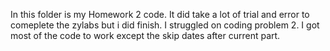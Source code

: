In this folder is my Homework 2 code. It did take a lot of trial and error to comeplete the zylabs but i did finish.
I struggled on coding problem 2. I got most of the code to work except the skip dates after current part.
